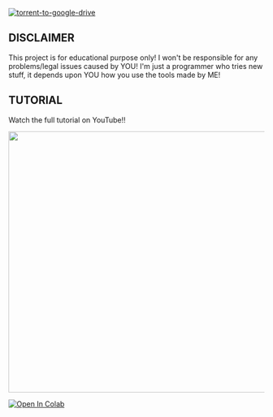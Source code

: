 [![torrent-to-google-drive](https://github-readme-stats.vercel.app/api/pin/?username=navaneethkm004&repo=torrent-to-google-drive&theme=dark)](https://github.com/navaneethkm004/torrent-to-google-drive)<br/>

## DISCLAIMER

This project is for educational purpose only! I won't be responsible for any problems/legal issues caused by YOU! I'm just a programmer who tries new stuff, it depends upon YOU how you use the tools made by ME!

## TUTORIAL

Watch the full tutorial on YouTube!!

[<img src="https://github.com/navaneethkm004/my-images/blob/main/limetorrent.png?raw=true" width="917" height="515">](https://youtu.be/WUy098LyyvQ)<br/>
  
[![Open In Colab](https://colab.research.google.com/assets/colab-badge.svg)](https://colab.research.google.com/github/navaneethkm004/torrent-to-google-drive/blob/main/Torrent_To_Google_Drive_Downloader_By_NKM.ipynb)
